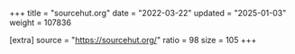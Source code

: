 +++
title = "sourcehut.org"
date = "2022-03-22"
updated = "2025-01-03"
weight = 107836

[extra]
source = "https://sourcehut.org/"
ratio = 98
size = 105
+++

